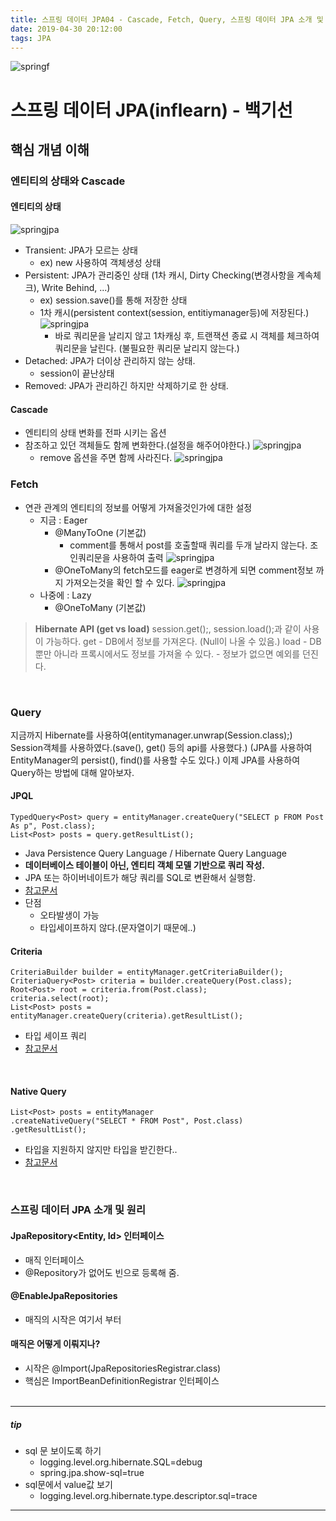 ```yaml
---
title: 스프링 데이터 JPA04 - Cascade, Fetch, Query, 스프링 데이터 JPA 소개 및 원리
date: 2019-04-30 20:12:00
tags: JPA
---
```

![springf](images/jpa_logo.png)
# 스프링 데이터 JPA(inflearn) - 백기선 
## 핵심 개념 이해
### 엔티티의 상태와 Cascade

#### 엔티티의 상태
![springjpa](images/jpa/jpa04-1.png)
- Transient: JPA가 모르는 상태
    - ex)  new 사용하여 객체생성 상태
- Persistent: JPA가 관리중인 상태 (1차 캐시, Dirty Checking(변경사항을 계속체크), Write Behind, ...)
    - ex)  session.save()를 통해 저장한 상태
    - 1차 캐시(persistent context(session, entitiymanager등)에 저장된다.)
        ![springjpa](images/jpa/jpa04-2.png)
        - 바로 쿼리문을 날리지 않고 1차캐싱 후, 트랜잭션 종료 시 객체를 체크하여 쿼리문을 날린다.
        (불필요한 쿼리문 날리지 않는다.)
- Detached: JPA가 더이상 관리하지 않는 상태.
    - session이 끝난상태
- Removed: JPA가 관리하긴 하지만 삭제하기로 한 상태.

#### Cascade
- 엔티티의 상태 변화를 전파 시키는 옵션
- 참조하고 있던 객체들도 함께 변화한다.(설정을 해주어야한다.)
    ![springjpa](images/jpa/jpa04-3.png)
    - remove 옵션을 주면 함께 사라진다.
    ![springjpa](images/jpa/jpa04-4.png)
    
### Fetch
- 연관 관계의 엔티티의 정보를 어떻게 가져올것인가에 대한 설정
    - 지금 : Eager
        - @ManyToOne (기본값)
            - comment를 통해서 post를 호출할때 쿼리를 두개 날라지 않는다. 조인쿼리문을 사용하여 출력
            ![springjpa](images/jpa/jpa04-6.png)
        - @OneToMany의 fetch모드를 eager로 변경하게 되면 comment정보 까지 가져오는것을 확인 할 수 있다.
        ![springjpa](images/jpa/jpa04-5.png)
    - 나중에 : Lazy
        - @OneToMany (기본값)
        
>**Hibernate API (get vs load)**
session.get();, session.load();과 같이 사용이 가능하다.
get
    - DB에서 정보를 가져온다. (Null이 나올 수 있음.)
load
    - DB뿐만 아니라 프록시에서도 정보를 가져올 수 있다.
    - 정보가 없으면 예외를 던진다.

<br>

### Query
지금까지 Hibernate를 사용하여(entitymanager.unwrap(Session.class);) Session객체를 사용하였다.(save(), get() 등의 api를 사용했다.)
(JPA를 사용하여 EntityManager의 persist(), find()를 사용할 수도 있다.)
이제 JPA를 사용하여 Query하는 방법에 대해 알아보자. 

#### JPQL
```
TypedQuery<Post> query = entityManager.createQuery("SELECT p FROM Post As p", Post.class);
List<Post> posts = query.getResultList();
```

- Java Persistence Query Language / Hibernate Query Language
- **데이터베이스 테이블이 아닌, 엔티티 객체 모델 기반으로 쿼리 작성.**
- JPA 또는 하이버네이트가 해당 쿼리를 SQL로 변환해서 실행함.
- [참고문서](https://docs.jboss.org/hibernate/orm/5.2/userguide/html_single/Hibernate_User_Guide.html#hql)
- 단점
    - 오타발생이 가능
    - 타입세이프하지 않다.(문자열이기 때문에..)

#### Criteria
```
CriteriaBuilder builder = entityManager.getCriteriaBuilder();
CriteriaQuery<Post> criteria = builder.createQuery(Post.class);
Root<Post> root = criteria.from(Post.class);
criteria.select(root);
List<Post> posts = entityManager.createQuery(criteria).getResultList();
```

- 타입 세이프 쿼리
- [참고문서](https://docs.jboss.org/hibernate/orm/5.2/userguide/html_single/Hibernate_User_Guide.html#criteria)
<br>

#### Native Query
```
List<Post> posts = entityManager
.createNativeQuery("SELECT * FROM Post", Post.class)
.getResultList();
```
- 타입을 지원하지 않지만 타입을 받긴한다..
- [참고문서](https://docs.jboss.org/hibernate/orm/5.2/userguide/html_single/Hibernate_User_Guide.html#sql)
<br>

### 스프링 데이터 JPA 소개 및 원리

#### JpaRepository<Entity, Id> 인터페이스
- 매직 인터페이스
- @Repository가 없어도 빈으로 등록해 줌.

#### @EnableJpaRepositories
- 매직의 시작은 여기서 부터

#### 매직은 어떻게 이뤄지나?
- 시작은 @Import(JpaRepositoriesRegistrar.class)
- 핵심은 ImportBeanDefinitionRegistrar 인터페이스
<br><Br>
---
##### tip
- sql 문 보이도록 하기
    - logging.level.org.hibernate.SQL=debug
    - spring.jpa.show-sql=true
- sql문에서 value값 보기
    - logging.level.org.hibernate.type.descriptor.sql=trace
---
<br>

